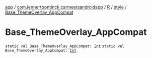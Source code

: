 [app](../../../index.md) / [com.lennertbontinck.carmeetsandroidapp](../../index.md) / [R](../index.md) / [style](index.md) / [Base_ThemeOverlay_AppCompat](./-base_-theme-overlay_-app-compat.md)

# Base_ThemeOverlay_AppCompat

`static val Base_ThemeOverlay_AppCompat: `[`Int`](https://kotlinlang.org/api/latest/jvm/stdlib/kotlin/-int/index.html)
`static val Base_ThemeOverlay_AppCompat: `[`Int`](https://kotlinlang.org/api/latest/jvm/stdlib/kotlin/-int/index.html)